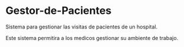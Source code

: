 Gestor-de-Pacientes
===================

Sistema para gestionar las visitas de pacientes de  un hospital. 

Este sistema permitira a los medicos gestionar su ambiente de trabajo.
